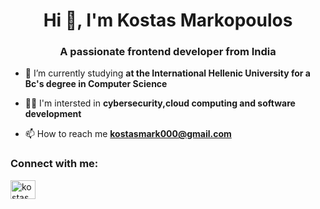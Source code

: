 <h1 align="center">Hi 👋, I'm Kostas Markopoulos</h1>
<h3 align="center">A passionate frontend developer from India</h3>

- 🌱 I’m currently studying **at the International Hellenic University for a Bc's degree in Computer Science**

- 👨‍💻 I'm intersted in **cybersecurity,cloud computing and software development**

- 📫 How to reach me **kostasmark000@gmail.com**

<h3 align="left">Connect with me:</h3>
<p align="left">
<a href="https://linkedin.com/in/kostas markopoulos" target="blank"><img align="center" src="https://raw.githubusercontent.com/rahuldkjain/github-profile-readme-generator/master/src/images/icons/Social/linked-in-alt.svg" alt="kostas markopoulos" height="30" width="40" /></a>
</p>
